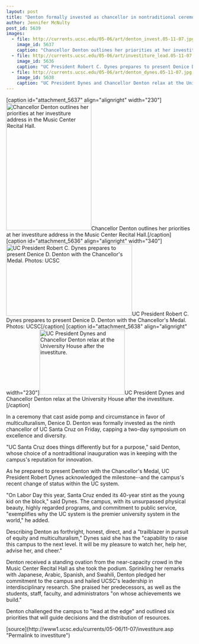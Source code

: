 ```yaml
---
layout: post
title: "Denton formally invested as chancellor in nontraditional ceremony"
author: Jennifer McNulty
post_id: 5639
images:
  - file: http://currents.ucsc.edu/05-06/art/denton_invest.05-11-07.jpg
    image_id: 5637
    caption: "Chancellor Denton outlines her priorities at her investiture address in the Music Center Recital Hall."
  - file: http://currents.ucsc.edu/05-06/art/investiture_lead.05-11-07.jpg
    image_id: 5636
    caption: "UC President Robert C. Dynes prepares to present Denice D. Denton with the Chancellor's Medal. Photos: UCSC"
  - file: http://currents.ucsc.edu/05-06/art/denton_dynes.05-11-07.jpg
    image_id: 5638
    caption: "UC President Dynes and Chancellor Denton relax at the University House after the investiture."
---
```


[caption id="attachment_5637" align="alignright" width="230"]<a href="http://localhost/mysite/wp-content/uploads/2005/11/denton_invest.05-11-07.jpg"><img class="size-full wp-image-5637" src="http://localhost/mysite/wp-content/uploads/2005/11/denton_invest.05-11-07.jpg" alt="Chancellor Denton outlines her priorities at her investiture address in the Music Center Recital Hall." width="230" height="344" /></a>Chancellor Denton outlines her priorities at her investiture address in the Music Center Recital Hall.[/caption]
[caption id="attachment_5636" align="alignright" width="340"]<a href="http://localhost/mysite/wp-content/uploads/2005/11/investiture_lead.05-11-07.jpg"><img class="size-full wp-image-5636" src="http://localhost/mysite/wp-content/uploads/2005/11/investiture_lead.05-11-07.jpg" alt="UC President Robert C. Dynes prepares to present Denice D. Denton with the Chancellor's Medal. Photos: UCSC" width="340" height="194" /></a>UC President Robert C. Dynes prepares to present Denice D. Denton with the Chancellor's Medal. Photos: UCSC[/caption]
[caption id="attachment_5638" align="alignright" width="230"]<a href="http://localhost/mysite/wp-content/uploads/2005/11/denton_dynes.05-11-07.jpg"><img class="size-full wp-image-5638" src="http://localhost/mysite/wp-content/uploads/2005/11/denton_dynes.05-11-07.jpg" alt="UC President Dynes and Chancellor Denton relax at the University House after the investiture." width="230" height="176" /></a>UC President Dynes and Chancellor Denton relax at the University House after the investiture.[/caption]
<a name="content" id="content"></a><br>
<p>
  In a ceremony that cast aside pomp and circumstance in favor of multiculturalism, Denice D. Denton was formally invested as the ninth chancellor of UC Santa Cruz on Friday, capping a two-day symposium on excellence and diversity.
</p>
<p>
  "UC Santa Cruz does things differently but for a purpose," said Denton, whose choice of a nontraditional inauguration was in keeping with the campus's reputation for innovation.
</p>
<p>
  As he prepared to present Denton with the Chancellor's Medal, UC President Robert Dynes acknowledged the milestone--and the campus's recent change of status within the UC system.
</p>
<p>
  "On Labor Day this year, Santa Cruz ended its 40-year stint as the young kid on the block," said Dynes. The campus, with its unsurpassed physical beauty, highly regarded programs, and commitment to public service, "exemplifies why the UC system is the premier university system in the world," he added.
</p>
<p>
  Describing Denton as forthright, honest, direct, and a "trailblazer in pursuit of equity and multiculturalism," Dynes said she has the "capability to raise this campus to the next level. It will be my pleasure to watch her, help her, advise her, and cheer."
</p>
<p>
  Denton received a standing ovation from the near-capacity crowd in the Music Center Recital Hall as she took the podium. Sprinkling her remarks with Japanese, Arabic, Spanish, and Swahili, Denton pledged her commitment to the campus and hailed UCSC's leadership in interdisciplinary research. She praised her predecessors, as well as the students, staff, faculty, and administrators "on whose achievements we build."
</p>
<p>
  Denton challenged the campus to "lead at the edge" and outlined six priorities that will guide decisions and the distribution of resources.<br>
</p>
[source](http://www1.ucsc.edu/currents/05-06/11-07/investiture.asp "Permalink to investiture")
